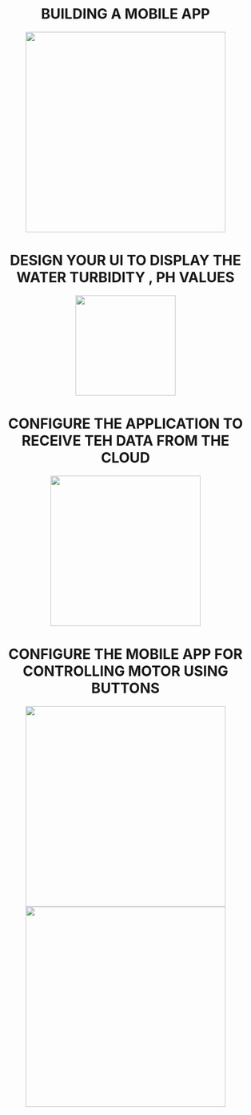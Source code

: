 <div align="center">
    
  
  
  
  
  
  
  # BUILDING A MOBILE APP
    


<div align="center">

  
<img src='https://miro.medium.com/max/720/1*V4cV-UpcOn5sJ3hB75vdvA.gif' width="400" height="400">

# DESIGN YOUR UI TO DISPLAY THE WATER TURBIDITY , PH VALUES




<img src='https://gifimage.net/wp-content/uploads/2018/06/water-drop-animated-gif-10.gif' width="200" height="200">



# CONFIGURE THE APPLICATION TO RECEIVE TEH DATA FROM THE CLOUD 



<img src='https://media.giphy.com/media/l5dhblRDxwpQk/giphy.gif' width="300" height="300">


# CONFIGURE THE MOBILE APP FOR CONTROLLING MOTOR USING BUTTONS 


<img src='https://www.greenwebmedia.com/mobile-application-uk/images/mobile-app-tab2.gif' width="400" height="400">

<div align="center">


<img src='https://www.apple.com/newsroom/images/product/app-store/Apple_App_Store_10th_anniversary_07102018_big.gif.large.gif' width="400" height="400">





